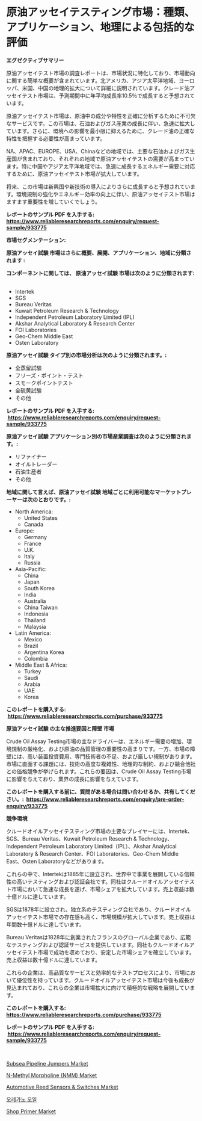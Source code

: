 <p><h1>原油アッセイテスティング市場：種類、アプリケーション、地理による包括的な評価</h1></p><p><strong>エグゼクティブサマリー</strong></p>
<p><p>原油アッセイテスト市場の調査レポートは、市場状況に特化しており、市場動向に関する簡単な概要が含まれています。北アメリカ、アジア太平洋地域、ヨーロッパ、米国、中国の地理的拡大について詳細に説明されています。クレード油アッセイテスト市場は、予測期間中に年平均成長率10.5％で成長すると予想されています。</p><p>原油アッセイテスト市場は、原油中の成分や特性を正確に分析するために不可欠なサービスです。この市場は、石油およびガス産業の成長に伴い、急速に拡大しています。さらに、環境への影響を最小限に抑えるために、クレード油の正確な特性を把握する必要性が高まっています。</p><p>NA、APAC、EUROPE、USA、Chinaなどの地域では、主要な石油およびガス生産国が含まれており、それぞれの地域で原油アッセイテストの需要が高まっています。特に中国やアジア太平洋地域では、急速に成長するエネルギー需要に対応するために、原油アッセイテスト市場が拡大しています。</p><p>将来、この市場は新興国や新技術の導入によりさらに成長すると予想されています。環境規制の強化やエネルギー効率の向上に伴い、原油アッセイテスト市場はますます重要性を増していくでしょう。</p></p>
<p><strong>レポートのサンプル PDF を入手する: <a href="https://www.reliableresearchreports.com/enquiry/request-sample/933775">https://www.reliableresearchreports.com/enquiry/request-sample/933775</a></strong></p>
<p><strong>市場セグメンテーション:</strong></p>
<p><strong> 原油アッセイ試験 市場はさらに概要、展開、アプリケーション、地域に分類されます :</strong></p>
<p><strong>コンポーネントに関しては、 原油アッセイ試験 市場は次のように分類されます: &nbsp;</strong></p>
<p><ul><li>Intertek</li><li>SGS</li><li>Bureau Veritas</li><li>Kuwait Petroleum Research & Technology</li><li>Independent Petroleum Laboratory Limited (IPL)</li><li>Akshar Analytical Laboratory & Research Center</li><li>FOI Laboratories</li><li>Geo-Chem Middle East</li><li>Osten Laboratory</li></ul></p>
<p><strong> 原油アッセイ試験 タイプ別の市場分析は次のように分類されます。:</strong></p>
<p><ul><li>全蒸留試験</li><li>フリーズ・ポイント・テスト</li><li>スモークポイントテスト</li><li>全硫黄試験</li><li>その他</li></ul></p>
<p><strong>レポートのサンプル PDF を入手する: &nbsp;<a href="https://www.reliableresearchreports.com/enquiry/request-sample/933775">https://www.reliableresearchreports.com/enquiry/request-sample/933775</a></strong></p>
<p><strong> 原油アッセイ試験 アプリケーション別の市場産業調査は次のように分類されます。:</strong></p>
<p><ul><li>リファイナー</li><li>オイルトレーダー</li><li>石油生産者</li><li>その他</li></ul></p>
<p><strong>地域に関して言えば、原油アッセイ試験 地域ごとに利用可能なマーケットプレーヤーは次のとおりです。:</strong></p>
<p><ul>
    <li>
        North America:
        <ul>
            <li>United States</li>
            <li>Canada</li>
        </ul>
    </li>
    <li>
        Europe:
        <ul>
            <li>Germany</li>
            <li>France</li>
            <li>U.K.</li>
            <li>Italy</li>
            <li>Russia</li>
        </ul>
    </li>
    <li>
        Asia-Pacific:
        <ul>
            <li>China</li>
            <li>Japan</li>
            <li>South Korea</li>
            <li>India</li>
            <li>Australia</li>
            <li>China Taiwan</li>
            <li>Indonesia</li>
            <li>Thailand</li>
            <li>Malaysia</li>
        </ul>
    </li>
    <li>
        Latin America:
        <ul>
            <li>Mexico</li>
            <li>Brazil</li>
            <li>Argentina Korea</li>
            <li>Colombia</li>
        </ul>
    </li>
    <li>
        Middle East & Africa:
        <ul>
            <li>Turkey</li>
            <li>Saudi</li>
            <li>Arabia</li>
            <li>UAE</li>
            <li>Korea</li>
        </ul>
    </li>
    </ul></p>
<p><strong>このレポートを購入する: &nbsp;<a href="https://www.reliableresearchreports.com/purchase/933775">https://www.reliableresearchreports.com/purchase/933775</a></strong></p>
<p><strong>原油アッセイ試験 の主な推進要因と障壁 市場</strong></p>
<p><p>Crude Oil Assay Testing市場の主なドライバーは、エネルギー需要の増加、環境規制の厳格化、および原油の品質管理の重要性の高まりです。一方、市場の障壁には、高い装置投資費用、専門技術者の不足、および厳しい規制があります。市場に直面する課題には、技術の高度な複雑性、地理的な制約、および競合他社との価格競争が挙げられます。これらの要因は、Crude Oil Assay Testing市場に影響を与えており、業界の成長に影響を与えています。</p></p>
<p><strong>このレポートを購入する前に、質問がある場合は問い合わせるか、共有してください。:&nbsp; <a href="https://www.reliableresearchreports.com/enquiry/pre-order-enquiry/933775">https://www.reliableresearchreports.com/enquiry/pre-order-enquiry/933775</a></strong></p>
<p><strong>競争環境</strong></p>
<p><p>クルードオイルアッセイテスティング市場の主要なプレイヤーには、Intertek、SGS、Bureau Veritas、Kuwait Petroleum Research & Technology、Independent Petroleum Laboratory Limited（IPL）、Akshar Analytical Laboratory & Research Center、FOI Laboratories、Geo-Chem Middle East、Osten Laboratoryなどがあります。</p><p>これらの中で、Intertekは1885年に設立され、世界中で事業を展開している信頼性の高いテスティングおよび認証会社です。同社はクルードオイルアッセイテスト市場において急速な成長を遂げ、市場シェアを拡大しています。売上収益は数十億ドルに達しています。</p><p>SGSは1878年に設立され、独立系のテスティング会社であり、クルードオイルアッセイテスト市場での存在感も高く、市場規模が拡大しています。売上収益は年間数十億ドルに達しています。</p><p>Bureau Veritasは1828年に創業されたフランスのグローバル企業であり、広範なテスティングおよび認証サービスを提供しています。同社もクルードオイルアッセイテスト市場で成功を収めており、安定した市場シェアを確立しています。売上収益は数十億ドルに達しています。</p><p>これらの企業は、高品質なサービスと効率的なテストプロセスにより、市場において優位性を持っています。クルードオイルアッセイテスト市場は今後も成長が見込まれており、これらの企業は市場拡大に向けて積極的な戦略を展開しています。</p></p>
<p><strong>このレポートを購入する: &nbsp; <a href="https://www.reliableresearchreports.com/purchase/933775">https://www.reliableresearchreports.com/purchase/933775</a></strong></p>
<p><strong>レポートのサンプル PDF を入手する: &nbsp;<a href="https://www.reliableresearchreports.com/enquiry/request-sample/933775">https://www.reliableresearchreports.com/enquiry/request-sample/933775</a></strong><strong></strong></p>
<p>&nbsp;</p>
<p><p><a href="https://github.com/sofayahoo2023/Market-Research-Report-List-3/blob/main/subsea-pipeline-jumpers-market.md">Subsea Pipeline Jumpers Market</a></p><p><a href="https://issuu.com/reportprime-2/docs/n-methyl-morpholine-nmm-market-size-2030.pptx">N-Methyl Morpholine (NMM) Market</a></p><p><a href="https://unruly-ladybug-44b.notion.site/Automotive-Reed-Sensors-Switches-Market-Provides-a-Comprehensive-Analysis-Including-a-Macro-Overvi-9f11afd64ce5450cba9f909d5d725b60">Automotive Reed Sensors & Switches Market</a></p><p><a href="https://medium.com/@guillermtroolson67766/%EC%98%A4%EB%A0%88%EA%B0%80%EB%85%B8-%EC%98%A4%EC%9D%BC-%EC%8B%9C%EC%9E%A5-%EC%A0%90%EC%9C%A0%EC%9C%A8-%EC%A7%84%ED%99%94-%EB%B0%8F-%EC%8B%9C%EC%9E%A5-%EC%84%B1%EC%9E%A5-%ED%8A%B8%EB%A0%8C%EB%93%9C-2024%EB%85%84-2031%EB%85%84-3cc7b7ab7bcb">오레가노 오일</a></p><p><a href="https://view.publitas.com/reportprime-1/shop-primer-market-size-focuses-on-market-dynamics-in-depth-analysis-and-future-projections-of-its-market-forecasted-for-period-from-2024-to-2031/">Shop Primer Market</a></p></p>